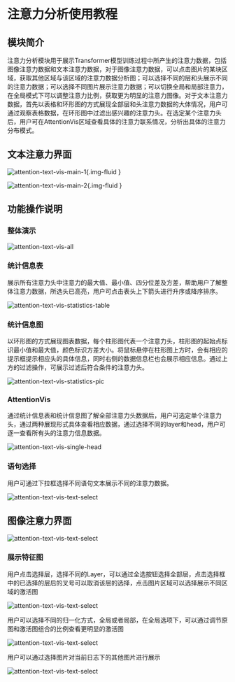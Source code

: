 # 注意力分析使用教程

## 模块简介
注意力分析模块用于展示Transformer模型训练过程中所产生的注意力数据，包括图像注意力数据和文本注意力数据，对于图像注意力数据，可以点击图片的某块区域，获取其他区域与该区域的注意力数据分析图；可以选择不同的层和头展示不同的注意力数据；可以选择不同图片展示注意力数据；可以切换全局和局部注意力，在全局模式下可以调整注意力比例，获取更为明显的注意力图像。对于文本注意力数据，首先以表格和环形图的方式展现全部层和头注意力数据的大体情况，用户可通过观察表格数据，在环形图中过滤出感兴趣的注意力头。在选定某个注意力头后，用户可在AttentionVis区域查看具体的注意力联系情况，分析出具体的注意力分布模式。

## 文本注意力界面
![attention-text-vis-main-1](./images/transformer/attention-text-vis-main-1.png){.img-fluid }

![attention-text-vis-main-2](./images/transformer/attention-text-vis-main-2.png){.img-fluid }

## 功能操作说明


### 整体演示
![attention-text-vis-all](./images/transformer/attention-text-vis-all.gif)


### 统计信息表
展示所有注意力头中注意力的最大值、最小值、四分位差及方差，帮助用户了解整体注意力数据，所选头已高亮，用户可点击表头上下箭头进行升序或降序排序。

![attention-text-vis-statistics-table](./images/transformer/attention-text-vis-statistics-table.gif)


### 统计信息图
以环形图的方式展现图表数据，每个柱形图代表一个注意力头，柱形图的起始点标识最小值和最大值，颜色标识方差大小。将鼠标悬停在柱形图上方时，会有相应的提示框提示相应头的具体信息，同时右侧的数据信息栏也会展示相应信息。通过上方的过滤操作，可展示过滤后符合条件的注意力头。

![attention-text-vis-statistics-pic](./images/transformer/attention-text-vis-statistics-pic.gif)


### AttentionVis
通过统计信息表和统计信息图了解全部注意力头数据后，用户可选定单个注意力头，通过两种展现形式具体查看相应数据，通过选择不同的layer和head，用户可逐一查看所有头的注意力信息数据。

![attention-text-vis-single-head](./images/transformer/attention-text-vis-single-head.gif)


### 语句选择
用户可通过下拉框选择不同语句文本展示不同的注意力数据。

![attention-text-vis-text-select](./images/transformer/attention-text-vis-text-select.gif)

## 图像注意力界面

![attention-text-vis-text-select](./images/transformer/attention-image-vis-main.png)

### 展示特征图
用户点击选择层，选择不同的Layer，可以通过全选按钮选择全部层，点击选择框中的已选择的层后的叉号可以取消该层的选择，点击图片区域可以选择展示不同区域的激活图

![attention-text-vis-text-select](./images/transformer/attention-image-vis-main-1.gif)

用户可以选择不同的归一化方式，全局或者局部，在全局选项下，可以通过调节原图和激活图组合的比例查看更明显的激活图

![attention-text-vis-text-select](./images/transformer/attention-image-vis-main-2.gif)

用户可以通过选择图片对当前日志下的其他图片进行展示

![attention-text-vis-text-select](./images/transformer/attention-image-vis-main-3.gif)